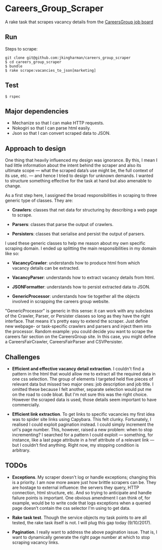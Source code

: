 # Careers_Group_Scraper

A rake task that scrapes vacancy details from the [CareersGroup job board](https://jobonline.thecareersgroup.co.uk/careersgroup/student/)

## Run ##

Steps to scrape:

```
git clone git@github.com:jkingharman/careers_group_scraper
$ cd careers_group_scraper
$ bundle
$ rake scrape:vacancies_to_json[marketing]
```

## Test ##

```
$ rspec
```

## Major dependencies ##

* Mechanize so that I can make HTTP requests.
* Nokogiri so that I can parse html easily.
* Json so that I can convert scraped data to JSON.

## Approach to design ##

One thing that heavily influenced my design was ignorance. By this, I mean I had little information about the intent behind the scraper and also its ultimate scope — what the scraped data’s use might be, the full context of its use, etc. — and hence I tried to design for unknown demands. I wanted to structure something effective for the task at hand but also amenable to change.

As a first step here, I assigned the broad responsibilities in scraping to three generic type of classes. They are:

* __Crawlers__: classes that net data for structuring by describing a web page to scrape.

* __Parsers__: classes that parse the output of crawlers.

* __Persisters__: classes that serialise and persist the output of parsers.

I used these generic classes to help me reason about my own specific scraping domain. I ended up splitting the main responsibilities in my domain like so:

* __VacancyCrawler__: understands how to produce html from which vacancy details can be extracted.

* __VacancyParser__: understands how to extract vacancy details from html.

* __JSONFormatter__: understands how to persist extracted data to JSON.

* __GenericProcessor__: understands how tie together all the objects involved in scrapping the careers group website.

"GenericProcessor" is generic in this sense: it can work with any subclass of the Crawler, Parser, or Persister classes so long as they have the right interface. That means it's pretty easy to extend the scraper. Just define new webpage- or task-specific crawlers and parsers and inject them into the processor. Random example: you could decide you want to scrape the careers fair section on the CareersGroup site. In this case, you might define a CareersFairCrawler, CareersFairParser and CSVPersister.


## Challenges ##

* __Efficient and effective vacancy detail extraction__. I couldn't find a pattern in the html that would allow me to extract all the required data in one css selection. The group of elements I targeted held five pieces of relevant data but missed two major ones: job description and job title. I omitted these because I felt another, separate selection would put me on the road to code bloat. But I'm not sure this was the right choice. However the scraped data is used, those details seem important to have commercially.


* __Efficient link extraction__. To get links to specific vacancies my first idea was to spider site links using Capybara. This felt clunky. Fortunately, I realised I could exploit pagination instead. I could simply increment the url's page number. This, however, raised a new problem: when to stop incrementing? I searched for a pattern I could exploit — something, for instance, like a last page attribute in a href attribute of a relevant link — but I couldn’t find anything. Right now, my stopping condition is arbitrary.

## TODOs ##

* __Exceptions__. My scraper doesn't log or handle exceptions; changing this is a priority. I am now more aware just how brittle scrapers can be. They are hostage to external influence: the servers they query, HTTP connection, html structure, etc. And so trying to anticipate and handle failure points is important. One obvious amendment I can think of, for example, would be to write code that logs exceptions when a queried page doesn’t contain the css selector I'm using to get data.

* __Rake task test__. Though the service objects my task points to are all tested, the rake task itself is not. I will plug this gap today (9/10/2017).

* __Pagination__. I really want to address the above pagination issue. That is, I want to dynamically generate the right page number at which to stop scraping vacancy links.
